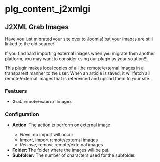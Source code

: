 # plg_content_j2xmlgi
<h2>J2XML Grab Images</h2>
<p>Have you just migrated your site over to Joomla! but your images are still linked to the old source?</p>
<p>If you find hard importing external images when you migrate from another platform, you may want to consider using our plugin as your solution!!!</p>
<p>This plugin makes local copies of all the remote/external images in a transparent manner to the user. When an article is saved, it will fetch all remote/external images that is referenced and upload them to your site.</p>

<h3>Featuers</h3>
<ul>
<li>Grab remote/external images</li>
</ul>
<h3>Configuration</h3>
<ul>
<li><strong>Action:</strong> The action to perform on external image</li>
<ul>
<li><i>None</i>, no import will occur</li>
<li><i>Import</i>, import remote/external images</li>
<li><i>Remove</i>, remove remote/external images</li>
</ul>
</li>
<li><strong>Folder:</strong> The folder where the images will be put.</li>
<li><strong>Subfolder:</strong> The number of characters used for the subfolder.</li>
</ul>
